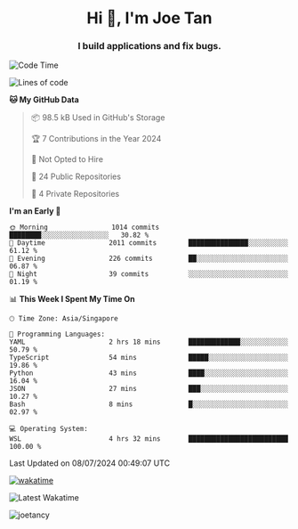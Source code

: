 <h1 align="center">Hi 👋, I'm Joe Tan</h1>
<h3 align="center">I build applications and fix bugs.</h3>

<!--START_SECTION:waka-->
![Code Time](http://img.shields.io/badge/Code%20Time-1%2C386%20hrs%2010%20mins-blue)

![Lines of code](https://img.shields.io/badge/From%20Hello%20World%20I%27ve%20Written-46.5%20million%20lines%20of%20code-blue)

**🐱 My GitHub Data** 

> 📦 98.5 kB Used in GitHub's Storage 
 > 
> 🏆 7 Contributions in the Year 2024
 > 
> 🚫 Not Opted to Hire
 > 
> 📜 24 Public Repositories 
 > 
> 🔑 4 Private Repositories 
 > 
**I'm an Early 🐤** 

```text
🌞 Morning                1014 commits        ████████░░░░░░░░░░░░░░░░░   30.82 % 
🌆 Daytime                2011 commits        ███████████████░░░░░░░░░░   61.12 % 
🌃 Evening                226 commits         ██░░░░░░░░░░░░░░░░░░░░░░░   06.87 % 
🌙 Night                  39 commits          ░░░░░░░░░░░░░░░░░░░░░░░░░   01.19 % 
```


📊 **This Week I Spent My Time On** 

```text
🕑︎ Time Zone: Asia/Singapore

💬 Programming Languages: 
YAML                     2 hrs 18 mins       █████████████░░░░░░░░░░░░   50.79 % 
TypeScript               54 mins             █████░░░░░░░░░░░░░░░░░░░░   19.86 % 
Python                   43 mins             ████░░░░░░░░░░░░░░░░░░░░░   16.04 % 
JSON                     27 mins             ███░░░░░░░░░░░░░░░░░░░░░░   10.27 % 
Bash                     8 mins              █░░░░░░░░░░░░░░░░░░░░░░░░   02.97 % 

💻 Operating System: 
WSL                      4 hrs 32 mins       █████████████████████████   100.00 % 
```


 Last Updated on 08/07/2024 00:49:07 UTC
<!--END_SECTION:waka-->
[![wakatime](https://wakatime.com/badge/user/e0e3a0f0-6d69-4241-946d-0baaf7b91278.svg)](https://wakatime.com/@e0e3a0f0-6d69-4241-946d-0baaf7b91278)

![Latest Wakatime](https://github.com/joetancy/joetancy/workflows/Latest%20Wakatime/badge.svg)

<p align="left"> <img src="https://komarev.com/ghpvc/?username=joetancy" alt="joetancy" /> </p>

